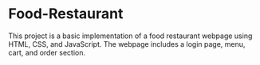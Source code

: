 # Food-Restaurant
This project is a basic implementation of a food restaurant webpage using HTML, CSS, and JavaScript. The webpage includes a login page, menu, cart, and order section. 

